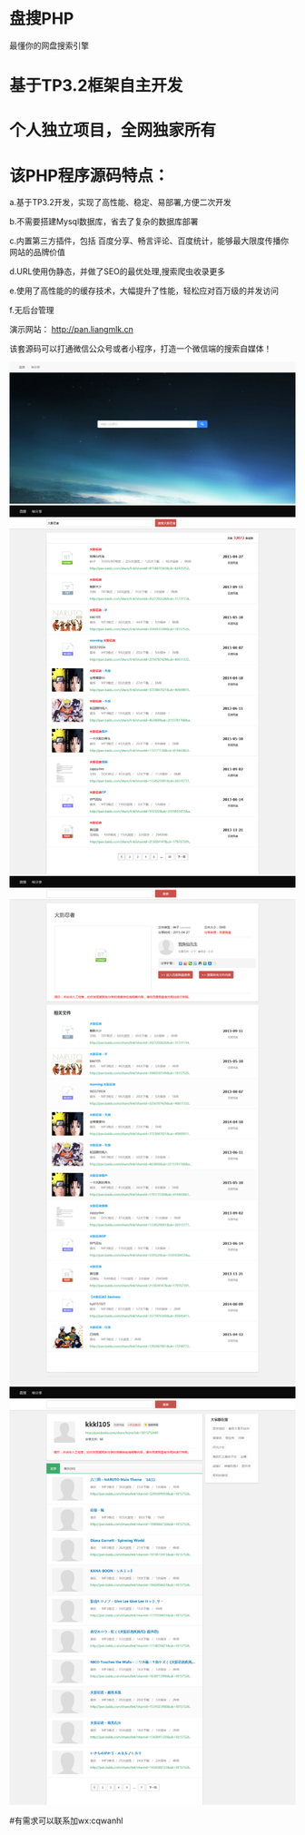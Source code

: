 # 盘搜PHP
最懂你的网盘搜索引擎



# 基于TP3.2框架自主开发

# 个人独立项目，全网独家所有
# 该PHP程序源码特点：
   a.基于TP3.2开发，实现了高性能、稳定、易部署,方便二次开发

   b.不需要搭建Mysql数据库，省去了复杂的数据库部署

   c.内置第三方插件，包括 百度分享、畅言评论、百度统计，能够最大限度传播你网站的品牌价值

   d.URL使用伪静态，并做了SEO的最优处理,搜索爬虫收录更多

   e.使用了高性能的的缓存技术，大幅提升了性能，轻松应对百万级的并发访问  

   f.无后台管理

 

演示网站： http://pan.liangmlk.cn

该套源码可以打通微信公众号或者小程序，打造一个微信端的搜索自媒体！


![盘搜php](eg1.png)
![盘搜php](eg2.png)
![盘搜php](eg3.png)
![盘搜php](eg4.png)


#有需求可以联系加wx:cqwanhl
